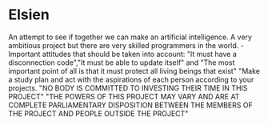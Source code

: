 # Elsien
An attempt to see if together we can make an artificial intelligence. A very ambitious project but there are very skilled programmers in the world.
-Important attitudes that should be taken into account:
  "It must have a disconnection code","It must be able to update itself" and "The most important point of all is that it must protect all living beings that exist" "Make a study plan and act with the aspirations of each person according to your projects.
   "NO BODY IS COMMITTED TO INVESTING THEIR TIME IN THIS PROJECT" "THE POWERS OF THIS PROJECT MAY VARY AND ARE AT COMPLETE PARLIAMENTARY DISPOSITION BETWEEN THE MEMBERS OF THE PROJECT AND PEOPLE OUTSIDE THE PROJECT"
